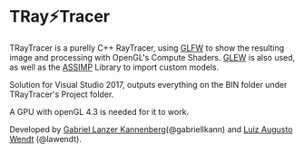 # TRay⚡Tracer

TRayTracer is a purelly C++ RayTracer, using [GLFW](http://www.glfw.org/) to show the resulting image and processing with OpenGL's Compute Shaders. [GLEW](http://glew.sourceforge.net/) is also used, as well as the [ASSIMP](http://assimp.sourceforge.net/) Library to import custom models. 

Solution for Visual Studio 2017, outputs everything on the BIN folder under TRayTracer's Project folder.

A GPU with openGL 4.3 is needed for it to work.

Developed by [Gabriel Lanzer Kannenberg](https://gabriellanzer.github.io/)(@gabriellkann) and [Luiz Augusto Wendt](https://lawendt.github.io/) (@lawendt).
